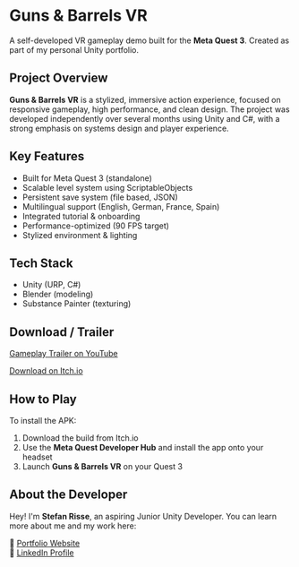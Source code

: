 # Guns & Barrels VR 
A self-developed VR gameplay demo built for the **Meta Quest 3**. Created as part of my personal Unity portfolio.

## Project Overview

**Guns & Barrels VR** is a stylized, immersive action experience, focused on responsive gameplay, high performance, and clean design. 
The project was developed independently over several months using Unity and C#, with a strong emphasis on systems design and player experience.

## Key Features

-  Built for Meta Quest 3 (standalone)
-  Scalable level system using ScriptableObjects
-  Persistent save system (file based, JSON)
-  Multilingual support (English, German, France, Spain)
-  Integrated tutorial & onboarding
-  Performance-optimized (90 FPS target)
-  Stylized environment & lighting

## Tech Stack

- Unity (URP, C#)
- Blender (modeling)
- Substance Painter (texturing)

## Download / Trailer

[Gameplay Trailer on YouTube](https://youtu.be/DAhS8eFzVa8)

[Download on Itch.io]( https://stevdev89.itch.io/)

## How to Play

To install the APK:
1. Download the build from Itch.io
2. Use the **Meta Quest Developer Hub** and install the app onto your headset
3. Launch **Guns & Barrels VR** on your Quest 3 

## About the Developer

Hey! I'm **Stefan Risse**, an aspiring Junior Unity Developer. You can learn more about me and my work here:

🔗 [Portfolio Website](https://stevedevunity.github.io/)  
🔗 [LinkedIn Profile]( https://www.linkedin.com/in/stefan-risse-20483b35b/)
